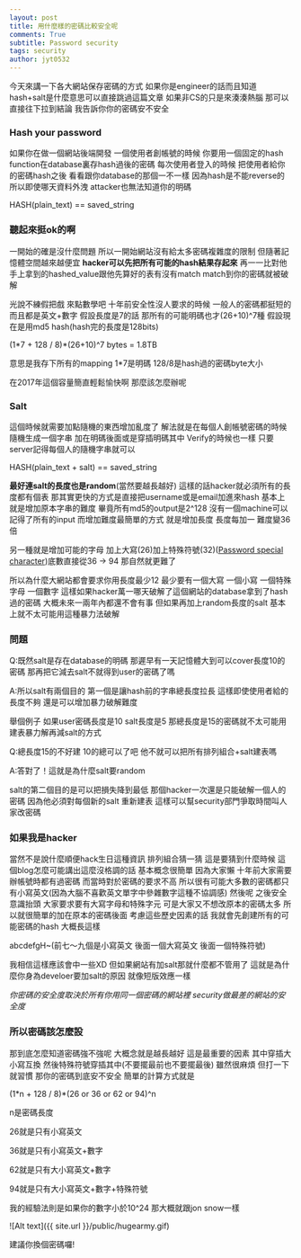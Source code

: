 ```yaml
---
layout: post
title: 用什麼樣的密碼比較安全呢
comments: True 
subtitle: Password security
tags: security
author: jyt0532
---
```


今天來講一下各大網站保存密碼的方式 
如果你是engineer的話而且知道hash+salt是什麼意思可以直接跳過這篇文章
如果非CS的只是來湊湊熱腦 那可以直接往下拉到結論 
我告訴你你的密碼安不安全

### Hash your password

如果你在做一個網站後端開發 一個使用者創帳號的時候 
你要用一個固定的hash function在database裏存hash過後的密碼
每次使用者登入的時候 
把使用者給你的密碼hash之後
看看跟你database的那個一不一樣 因為hash是不能reverse的 
所以即使哪天資料外洩 attacker也無法知道你的明碼 

HASH(plain_text) == saved_string

### 聽起來挺ok的啊

一開始的確是沒什麼問題 所以一開始網站沒有給太多密碼複雜度的限制
但隨著記憶體空間越來越便宜 **hacker可以先把所有可能的hash結果存起來**
再一一比對他手上拿到的hashed_value跟他先算好的表有沒有match 
match到你的密碼就被破解

光說不練假把戲 來點數學吧 
十年前安全性沒人要求的時候 一般人的密碼都挺短的而且都是英文+數字 
假設長度是7的話
那所有的可能明碼也才(26+10)^7種 假設現在是用md5 hash(hash完的長度是128bits)

(1\*7 + 128 / 8)\*(26+10)^7 bytes = 1.8TB

意思是我存下所有的mapping 1*7是明碼 128/8是hash過的密碼byte大小

在2017年這個容量簡直輕鬆愉快啊 那麼該怎麼辦呢

### Salt

這個時候就需要加點隨機的東西增加亂度了 解法就是在每個人創帳號密碼的時候 隨機生成一個字串 加在明碼後面或是穿插明碼其中
Verify的時候也一樣 只要server記得每個人的隨機字串就可以

HASH(plain_text + salt) == saved_string

**最好連salt的長度也是random**(當然要越長越好) 這樣的話hacker就必須所有的長度都有個表
那其實更快的方式是直接把username或是email加進來hash
基本上就是增加原本字串的難度 畢竟所有md5的output是2^128 沒有一個machine可以記得了所有的input
而增加難度最簡單的方式 就是增加長度 長度每加一 難度變36倍 

另一種就是增加可能的字母 加上大寫(26)加上特殊符號(32)([Password special character](https://www.owasp.org/index.php/Password_special_characters))底數直接從36 -> 94 那自然就更難了

所以為什麼大網站都會要求你用長度最少12 最少要有一個大寫 一個小寫 一個特殊字母 一個數字
這樣如果hacker萬一哪天破解了這個網站的database拿到了hash過的密碼 大概未來一兩年內都還不會有事
但如果再加上random長度的salt 基本上就不太可能用這種暴力法破解

### 問題

Q:既然salt是存在database的明碼 那遲早有一天記憶體大到可以cover長度10的密碼 
那再把它減去salt不就得到user的密碼了嗎

A:所以salt有兩個目的 第一個是讓hash前的字串總長度拉長 這樣即使使用者給的長度不夠 還是可以增加暴力破解難度 

舉個例子 如果user密碼長度是10 salt長度是5 那總長度是15的密碼就不太可能用建表暴力解再減salt的方式

Q:總長度15的不好建 10的總可以了吧 他不就可以把所有排列組合+salt建表嗎

A:答對了！這就是為什麼salt要random 

salt的第二個目的是可以把損失降到最低 那個hacker一次還是只能破解一個人的密碼
因為他必須對每個新的salt 重新建表 這樣可以幫security部門爭取時間叫人家改密碼

### 如果我是hacker

當然不是說什麼順便hack生日這種資訊 排列組合猜一猜 這是要猜到什麼時候 
這個blog怎麼可能講出這麼沒格調的話
基本概念很簡單 因為大家懶 十年前大家需要辦帳號時都有過密碼 而當時對於密碼的要求不高
所以很有可能大多數的密碼都只有小寫英文(因為大腦不喜歡英文單字中參雜數字這種不協調感)
然後呢 之後安全意識抬頭 大家要求要有大寫字母和特殊字元 可是大家又不想改原本的密碼太多
所以就很簡單的加在原本的密碼後面
考慮這些歷史因素的話
我就會先創建所有的可能密碼的hash 大概長這樣

abcdefgH~(前七～九個是小寫英文 後面一個大寫英文 後面一個特殊符號)

我相信這樣應該會中一些XD 但如果網站有加salt那就什麼都不管用了
這就是為什麼你身為develoer要加salt的原因 就像短版效應一樣

*你密碼的安全度取決於所有你用同一個密碼的網站裡 security做最差的網站的安全度*


###  所以密碼該怎麼設

那到底怎麼知道密碼強不強呢
大概念就是越長越好 這是最重要的因素 
其中穿插大小寫互換 然後特殊符號穿插其中(不要擺最前也不要擺最後)
雖然很麻煩 但打一下就習慣
那你的密碼到底安不安全 簡單的計算方式就是

(1\*n + 128 / 8)\*(26 or 36 or 62 or 94)^n

n是密碼長度

26就是只有小寫英文 

36就是只有小寫英文+數字

62就是只有大小寫英文+數字

94就是只有大小寫英文+數字+特殊符號

我的經驗法則是如果你的數字小於10^24 那大概就跟jon snow一樣

![Alt text]({{ site.url }}/public/hugearmy.gif)

建議你換個密碼囉!
